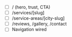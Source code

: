 - [ ] / (hero, trust, CTA)
- [ ] /services/[slug]
- [ ] /service-areas/[city-slug]
- [ ] /reviews, /gallery, /contact
- [ ] Navigation wired
